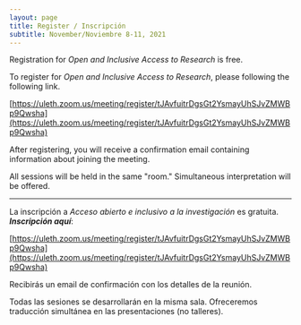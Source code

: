 ```yaml
---
layout: page
title: Register / Inscripción
subtitle: November/Noviembre 8-11, 2021
---
```

Registration for _Open and Inclusive Access to Research_ is free. 

To register for _Open and Inclusive Access to Research_, please following the following link.

[https://uleth.zoom.us/meeting/register/tJAvfuitrDgsGt2YsmayUhSJvZMWBp9Qwsha](https://uleth.zoom.us/meeting/register/tJAvfuitrDgsGt2YsmayUhSJvZMWBp9Qwsha)

After registering, you will receive a confirmation email containing information about joining the meeting.

All sessions will be held in the same "room." Simultaneous interpretation will be offered.

---

La inscripción a  _Acceso abierto e inclusivo a la investigación_ es gratuita.
***Inscripción aquí***:

[https://uleth.zoom.us/meeting/register/tJAvfuitrDgsGt2YsmayUhSJvZMWBp9Qwsha](https://uleth.zoom.us/meeting/register/tJAvfuitrDgsGt2YsmayUhSJvZMWBp9Qwsha)

Recibirás un email de confirmación con los detalles de la reunión.

Todas las sesiones se desarrollarán en la misma sala. Ofreceremos traducción simultánea en las presentaciones (no talleres).



